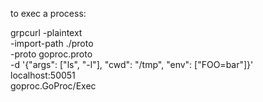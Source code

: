 to exec a process:

  grpcurl -plaintext \
    -import-path ./proto \
    -proto goproc.proto \
    -d '{"args": ["ls", "-l"], "cwd": "/tmp", "env": ["FOO=bar"]}' \
    localhost:50051 \
    goproc.GoProc/Exec